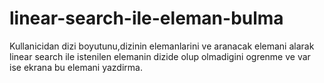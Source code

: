 # linear-search-ile-eleman-bulma
Kullanicidan dizi boyutunu,dizinin elemanlarini ve aranacak elemani alarak linear search ile istenilen elemanin dizide olup olmadigini ogrenme ve var ise ekrana bu elemani yazdirma.
